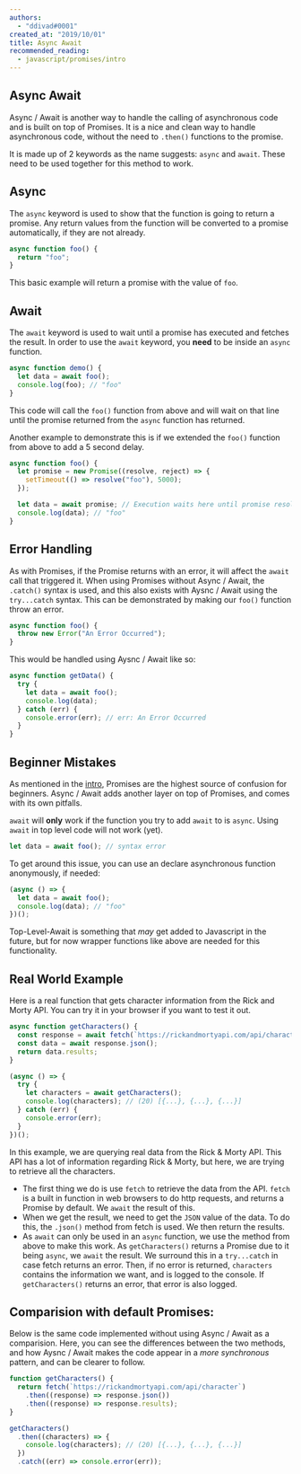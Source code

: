 ```yaml
---
authors:
  - "ddivad#0001"
created_at: "2019/10/01"
title: Async Await
recommended_reading:
  - javascript/promises/intro
---
```


## Async Await

Async / Await is another way to handle the calling of asynchronous code and is built on top of Promises. It is a nice and clean way to handle asynchronous code, without the need to `.then()` functions to the promise.

It is made up of 2 keywords as the name suggests: `async` and `await`. These need to be used together for this method to work.

## Async

The `async` keyword is used to show that the function is going to return a promise. Any return values from the function will be converted to a promise automatically, if they are not already.

```js
async function foo() {
  return "foo";
}
```

This basic example will return a promise with the value of `foo`.

## Await

The `await` keyword is used to wait until a promise has executed and fetches the result. In order to use the `await` keyword, you **need** to be inside an `async` function.

```js
async function demo() {
  let data = await foo();
  console.log(foo); // "foo"
}
```

This code will call the `foo()` function from above and will wait on that line until the promise returned from the `async` function has returned.

Another example to demonstrate this is if we extended the `foo()` function from above to add a 5 second delay.

```js
async function foo() {
  let promise = new Promise((resolve, reject) => {
    setTimeout(() => resolve("foo"), 5000);
  });

  let data = await promise; // Execution waits here until promise resolves
  console.log(data); // "foo"
}
```

## Error Handling

As with Promises, if the Promise returns with an error, it will affect the `await` call that triggered it. When using Promises without Async / Await, the `.catch()` syntax is used, and this also exists with Aysnc / Await using the `try...catch` syntax. This can be demonstrated by making our `foo()` function throw an error.

```js
async function foo() {
  throw new Error("An Error Occurred");
}
```

This would be handled using Aysnc / Await like so:

```js
async function getData() {
  try {
    let data = await foo();
    console.log(data);
  } catch (err) {
    console.error(err); // err: An Error Occurred
  }
}
```

## Beginner Mistakes

As mentioned in the [intro](./intro.md), Promises are the highest source of confusion for beginners. Async / Await adds another layer on top of Promises, and comes with its own pitfalls.

`await` will **only** work if the function you try to add `await` to is `async`. Using `await` in top level code will not work (yet).

```js
let data = await foo(); // syntax error
```

To get around this issue, you can use an declare asynchronous function anonymously, if needed:

```js
(async () => {
  let data = await foo();
  console.log(data); // "foo"
})();
```

Top-Level-Await is something that _may_ get added to Javascript in the future, but for now wrapper functions like above are needed for this functionality.

## Real World Example

Here is a real function that gets character information from the Rick and Morty API.
You can try it in your browser if you want to test it out.

```js
async function getCharacters() {
  const response = await fetch(`https://rickandmortyapi.com/api/character`);
  const data = await response.json();
  return data.results;
}

(async () => {
  try {
    let characters = await getCharacters();
    console.log(characters); // (20) [{...}, {...}, {...}]
  } catch (err) {
    console.error(err);
  }
})();
```

In this example, we are querying real data from the Rick & Morty API. This API has a lot of information regarding Rick & Morty, but here, we are trying to retrieve all the characters.

- The first thing we do is use `fetch` to retrieve the data from the API. `fetch` is a built in function in web browsers to do http requests, and returns a Promise by default. We `await` the result of this.
- When we get the result, we need to get the `JSON` value of the data. To do this, the `.json()` method from fetch is used. We then return the results.
- As `await` can only be used in an `async` function, we use the method from above to make this work. As `getCharacters()` returns a Promise due to it being `async`, we `await` the result. We surround this in a `try...catch` in case fetch returns an error. Then, if no error is returned, `characters` contains the information we want, and is logged to the console. If `getCharacters()` returns an error, that error is also logged.

## Comparision with default Promises:

Below is the same code implemented without using Async / Await as a comparision. Here, you can see the differences between the two methods, and how Aysnc / Await makes the code appear in a _more synchronous_ pattern, and can be clearer to follow.

```js
function getCharacters() {
  return fetch(`https://rickandmortyapi.com/api/character`)
    .then((response) => response.json())
    .then((response) => response.results);
}

getCharacters()
  .then((characters) => {
    console.log(characters); // (20) [{...}, {...}, {...}]
  })
  .catch((err) => console.error(err));
```

